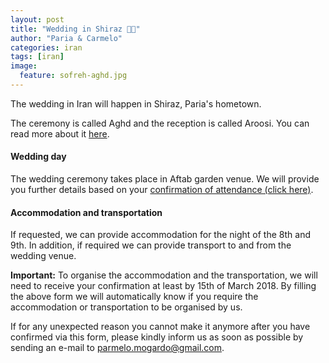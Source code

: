 ```yaml
---
layout: post
title: "Wedding in Shiraz 🤵👰"
author: "Paria & Carmelo"
categories: iran
tags: [iran]
image:
  feature: sofreh-aghd.jpg
---
```


The wedding in Iran will happen in Shiraz, Paria's hometown.

The ceremony is called Aghd and the reception is called Aroosi. You can read more about it [here](https://en.wikipedia.org/wiki/Persian_wedding#Sofreh_Aghd_(Table_of_Wedding)).


#### Wedding day
The wedding ceremony takes place in Aftab garden venue. We will provide you further details based on your [confirmation of attendance (click here)](https://docs.google.com/forms/d/e/1FAIpQLSeWg7HpsEo5UWtDlFhrM8b7VZHjBIkkfA0CGfIcH2p5ocAfKQ/viewform?usp=sf_link).


#### Accommodation and transportation
If requested, we can provide accommodation for the night of the 8th and 9th. In addition, if required we can provide transport to and from the wedding venue.

**Important:** To organise the accommodation and the transportation, we will need to receive your confirmation at least by 15th of March 2018. By filling the above form we will automatically know if you require the accommodation or transportation to be organised by us.

If for any unexpected reason you cannot make it anymore after you have confirmed via this form, please kindly inform us as soon as possible by sending an e-mail to [parmelo.mogardo@gmail.com](mailto:parmelo.mogardo@gmail.com).

